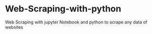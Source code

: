 # Web-Scraping-with-python
Web Scraping with jupyter Notebook and python to scrape any data of websites
